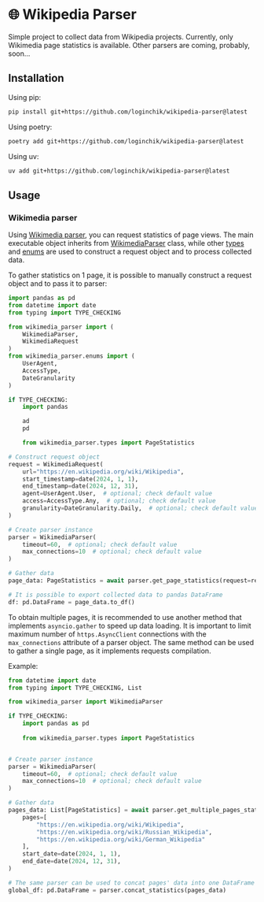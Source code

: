 # 🌐 Wikipedia Parser

Simple project to collect data from Wikipedia projects. Currently, only Wikimedia page statistics is available.
Other parsers are coming, probably, soon... 

## Installation

Using pip:

```bash
pip install git+https://github.com/loginchik/wikipedia-parser@latest 
```

Using poetry:

```bash
poetry add git+https://github.com/loginchik/wikipedia-parser@latest 
```

Using uv:

```bash
uv add git+https://github.com/loginchik/wikipedia-parser@latest 
```

## Usage

### Wikimedia parser

Using [Wikimedia parser](src/wikimedia_parser), you can request statistics of page views. The main executable object 
inherits from [WikimediaParser](src/wikimedia_parser/parser.py) class, while other [types](src/wikimedia_parser/types.py) 
and [enums](src/wikimedia_parser/enums.py) are used to construct a request object and to process collected data. 

To gather statistics on 1 page, it is possible to manually construct a request object and to pass it to parser:

```python
import pandas as pd
from datetime import date
from typing import TYPE_CHECKING

from wikimedia_parser import (
    WikimediaParser,
    WikimediaRequest
)
from wikimedia_parser.enums import (
    UserAgent,
    AccessType,
    DateGranularity
)

if TYPE_CHECKING:
    import pandas

    ad
    pd

    from wikimedia_parser.types import PageStatistics

# Construct request object 
request = WikimediaRequest(
    url="https://en.wikipedia.org/wiki/Wikipedia",
    start_timestamp=date(2024, 1, 1),
    end_timestamp=date(2024, 12, 31),
    agent=UserAgent.User,  # optional; check default value
    access=AccessType.Any,  # optional; check default value
    granularity=DateGranularity.Daily,  # optional; check default value
)

# Create parser instance 
parser = WikimediaParser(
    timeout=60,  # optional; check default value
    max_connections=10  # optional; check default value
)

# Gather data 
page_data: PageStatistics = await parser.get_page_statistics(request=request)

# It is possible to export collected data to pandas DataFrame
df: pd.DataFrame = page_data.to_df()
```

To obtain multiple pages, it is recommended to use another method that implements `asyncio.gather` 
to speed up data loading. It is important to limit maximum number of `https.AsyncClient` connections 
with the `max_connections` attribute of a parser object. The same method can be used to gather a single page, 
as it implements requests compilation. 

Example:

```python
from datetime import date 
from typing import TYPE_CHECKING, List

from wikimedia_parser import WikimediaParser

if TYPE_CHECKING:
    import pandas as pd
    
    from wikimedia_parser.types import PageStatistics


# Create parser instance 
parser = WikimediaParser(
    timeout=60,  # optional; check default value
    max_connections=10  # optional; check default value
)

# Gather data 
pages_data: List[PageStatistics] = await parser.get_multiple_pages_statistics(
    pages=[
        "https://en.wikipedia.org/wiki/Wikipedia",
        "https://en.wikipedia.org/wiki/Russian_Wikipedia",
        "https://en.wikipedia.org/wiki/German_Wikipedia"
    ],
    start_date=date(2024, 1, 1), 
    end_date=date(2024, 12, 31), 
)

# The same parser can be used to concat pages' data into one DataFrame
global_df: pd.DataFrame = parser.concat_statistics(pages_data)
```
